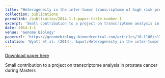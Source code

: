 ```yaml
---
title: "Heterogeneity in the inter-tumor transcriptome of high risk prostate cancer"
collection: publications
permalink: /publication/2014-1-1-paper-title-number-1
excerpt: 'Small contribution to a project on transcriptome analysis in prostate cancer during Masters'
date: 2014-1-1
venue: 'Genome Biology'
paperurl: 'https://genomebiology.biomedcentral.com/articles/10.1186/s13059-014-0426-y#Sec16'
citation: 'Wyatt et al. (2014). &quot;Heterogeneity in the inter-tumor transcriptome of high risk prostate cancer.&quot;; <i>Genome Biology</i>'
---
```


<a href='https://genomebiology.biomedcentral.com/articles/10.1186/s13059-014-0426-y#Sec16'>Download paper here</a>

Small contribution to a project on transcriptome analysis in prostate cancer during Masters
